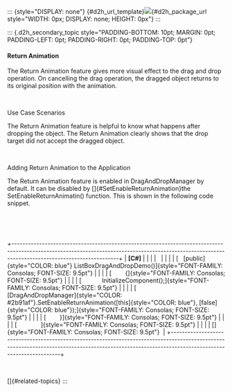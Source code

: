 ::: {style="DISPLAY: none"}
[](ms-xhelp:///?Id=d2h_url_template){#d2h_url_template}![](!package_url!){#d2h_package_url style="WIDTH: 0px; DISPLAY: none; HEIGHT: 0px"}
:::

::: {.d2h_secondary_topic style="PADDING-BOTTOM: 10pt; MARGIN: 0pt; PADDING-LEFT: 0pt; PADDING-RIGHT: 0pt; PADDING-TOP: 0pt"}
#### Return Animation

The Return Animation feature gives more visual effect to the drag and drop operation. On cancelling the drag operation, the dragged object returns to its original position with the animation.

 

Use Case Scenarios

The Return Animation feature is helpful to know what happens after dropping the object. The Return Animation clearly shows that the drop target did not accept the dragged object.

 

Adding Return Animation to the Application

The Return Animation feature is enabled in DragAndDropManager by default. It can be disabled by []{#SetEnableReturnAnimation}the SetEnableReturnAnimatin() function. This is shown in the following code snippet.

 

 

+--------------------------------------------------------------------------------------------------------------------------------------------------------------------------------------------------+
| **\[C#\]**                                                                                                                                                                                       |
|                                                                                                                                                                                                  |
|                                                                                                                                                                                                  |
|                                                                                                                                                                                                  |
| [   [public]{style="COLOR: blue"} ListBoxDragAndDropDemo()]{style="FONT-FAMILY: Consolas; FONT-SIZE: 9.5pt"}                                                                                     |
|                                                                                                                                                                                                  |
| [        {]{style="FONT-FAMILY: Consolas; FONT-SIZE: 9.5pt"}                                                                                                                                     |
|                                                                                                                                                                                                  |
| [            InitializeComponent();]{style="FONT-FAMILY: Consolas; FONT-SIZE: 9.5pt"}                                                                                                            |
|                                                                                                                                                                                                  |
| [            [DragAndDropManager]{style="COLOR: #2b91af"}.SetEnableReturnAnimation([this]{style="COLOR: blue"}, [false]{style="COLOR: blue"});]{style="FONT-FAMILY: Consolas; FONT-SIZE: 9.5pt"} |
|                                                                                                                                                                                                  |
| [        }]{style="FONT-FAMILY: Consolas; FONT-SIZE: 9.5pt"}                                                                                                                                     |
|                                                                                                                                                                                                  |
| [              ]{style="FONT-FAMILY: Consolas; FONT-SIZE: 9.5pt"}                                                                                                                                |
|                                                                                                                                                                                                  |
| []{style="FONT-FAMILY: Consolas; FONT-SIZE: 9.5pt"}                                                                                                                                              |
+--------------------------------------------------------------------------------------------------------------------------------------------------------------------------------------------------+

 

[]{#related-topics}
:::
